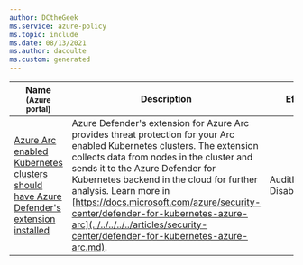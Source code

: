 ```yaml
---
author: DCtheGeek
ms.service: azure-policy
ms.topic: include
ms.date: 08/13/2021
ms.author: dacoulte
ms.custom: generated
---
```


|Name<br /><sub>(Azure portal)</sub> |Description |Effect(s) |Version<br /><sub>(GitHub)</sub> |
|---|---|---|---|
|[Azure Arc enabled Kubernetes clusters should have Azure Defender's extension installed](https://portal.azure.com/#blade/Microsoft_Azure_Policy/PolicyDetailBlade/definitionId/%2Fproviders%2FMicrosoft.Authorization%2FpolicyDefinitions%2F8dfab9c4-fe7b-49ad-85e4-1e9be085358f) |Azure Defender's extension for Azure Arc provides threat protection for your Arc enabled Kubernetes clusters. The extension collects data from nodes in the cluster and sends it to the Azure Defender for Kubernetes backend in the cloud for further analysis. Learn more in [https://docs.microsoft.com/azure/security-center/defender-for-kubernetes-azure-arc](../../../../../articles/security-center/defender-for-kubernetes-azure-arc.md). |AuditIfNotExists, Disabled |[2.0.0-preview](https://github.com/Azure/azure-policy/blob/master/built-in-policies/policyDefinitions/Kubernetes/ASC_Azure_Defender_Kubernetes_Arc_Extension_Audit.json) |